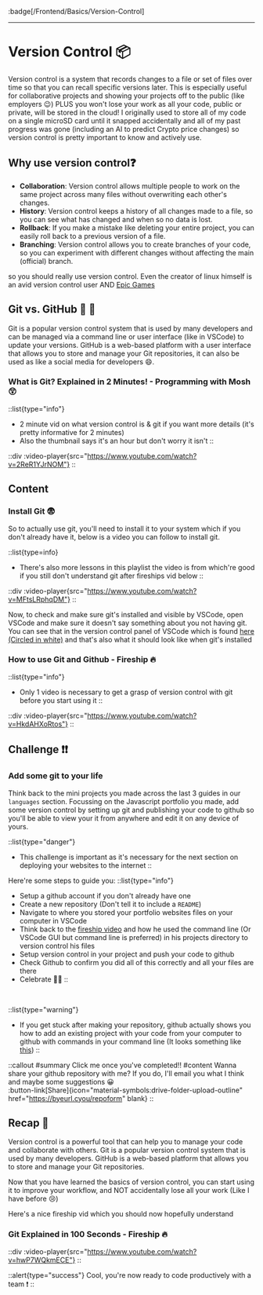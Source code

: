 :badge[/Frontend/Basics/Version-Control]<br><hr>

# Version Control 📦

Version control is a system that records changes to a file or set of files over time so that you can recall specific versions later. This is especially useful for collaborative projects and showing your projects off to the public (like employers 😉) PLUS you won't lose your work as all your code, public or private, will be stored in the cloud! I originally used to store all of my code on a single microSD card until it snapped accidentally and all of my past progress was gone (including an AI to predict Crypto price changes) so version control is pretty important to know and actively use.

## Why use version control❓

- **Collaboration**: Version control allows multiple people to work on the same project across many files without overwriting each other's changes.
- **History**: Version control keeps a history of all changes made to a file, so you can see what has changed and when so no data is lost.
- **Rollback**: If you make a mistake like deleting your entire project, you can easily roll back to a previous version of a file.
- **Branching**: Version control allows you to create branches of your code, so you can experiment with different changes without affecting the main (official) branch.

so you should really use version control. Even the creator of linux himself is an avid version control user AND [Epic Games](https://github.com/EpicGames)

## Git vs. GitHub 🤜 🤛

Git is a popular version control system that is used by many developers and can be managed via a command line or user interface (like in VSCode) to update your versions. GitHub is a web-based platform with a user interface that allows you to store and manage your Git repositories, it can also be used as like a social media for developers 😄.



### What is Git? Explained in 2 Minutes! - Programming with Mosh 😲

::list{type="info"}
- 2 minute vid on what version control is & git if you want more details (it's pretty informative for 2 minutes)
- Also the thumbnail says it's an hour but don't worry it isn't 
::

::div
  :video-player{src="https://www.youtube.com/watch?v=2ReR1YJrNOM"}
::

## Content

### Install Git 😨

So to actually use git, you'll need to install it to your system which if you don't already have it, below is a video you can follow to install git.

::list{type=info}
- There's also more lessons in this playlist the video is from which're good if you still don't understand git after fireships vid below
::

::div
  :video-player{src="https://www.youtube.com/watch?v=MFtsLRphqDM"}
::

Now, to check and make sure git's installed and visible by VSCode, open VSCode and make sure it doesn't say something about you not having git. You can see that in the version control panel of VSCode which is found [here (Circled in white)](https://zipline.lopezhome.tech/view/vscversioncontrol.png) and that's also what it should look like when git's installed

### How to use Git and Github - Fireship 🔥

::list{type="info"}
- Only 1 video is necessary to get a grasp of version control with git before you start using it
::

::div
  :video-player{src="https://www.youtube.com/watch?v=HkdAHXoRtos"}
::

## Challenge ❗❗

### Add some git to your life 

Think back to the mini projects you made across the last 3 guides in our `languages` section. Focussing on the Javascript portfolio you made, add some version control by setting up git and publishing your code to github so you'll be able to view your it from anywhere and edit it on any device of yours. 

::list{type="danger"}
- This challenge is important as it's necessary for the next section on deploying your websites to the internet
::

Here're some steps to guide you:
::list{type="info"}
- Setup a github account if you don't already have one
- Create a new repository (Don't tell it to include a `README`)
- Navigate to where you stored your portfolio websites files on your computer in VSCode
- Think back to the [fireship video](#how-to-use-git-and-github---fireship-🔥) and how he used the command line (Or VSCode GUI but command line is preferred) in his projects directory to version control his files
- Setup version control in your project and push your code to github
- Check Github to confirm you did all of this correctly and all your files are there
- Celebrate 🥳🎉
::
<br>

::list{type="warning"}
- If you get stuck after making your repository, github actually shows you how to add an existing project with your code from your computer to github with commands in your command line (It looks something like [this](https://zipline.lopezhome.tech/view/githubnewrepo.png))
::

::callout
#summary
Click me once you've completed!!
#content
Wanna share your github repository with me? If you do, I'll email you what I think and maybe some suggestions 😀
<br>
:button-link[Share]{icon="material-symbols:drive-folder-upload-outline" href="https://byeurl.cyou/repoform" blank}
::

## Recap 🔄

Version control is a powerful tool that can help you to manage your code and collaborate with others. Git is a popular version control system that is used by many developers. GitHub is a web-based platform that allows you to store and manage your Git repositories.

Now that you have learned the basics of version control, you can start using it to improve your workflow, and NOT accidentally lose all your work (Like I have before 😢)

Here's a nice fireship vid which you should now hopefully understand

### Git Explained in 100 Seconds - Fireship 🔥

::div
  :video-player{src="https://www.youtube.com/watch?v=hwP7WQkmECE"}
::

::alert{type="success"}
Cool, you're now ready to code productively with a team ❗
::
